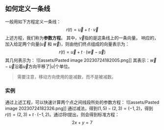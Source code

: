 ## 如何定义一条线
一般用如下方程定义一条线：
$$
r(t) = \vec{u} + t · \vec{v}
$$
上述方程，我们称为**参数方程**。
其中，$\vec{v}$指的是这条线上的一条向量。
响应的，加入给定两个向量($\vec{u}$ 和 $\vec{w}$)，则由他们终点组成的向量表示为：
$$
r(t) = \vec{u} + t · (\vec{w} - \vec{u})
$$
其几何表示为：
![[assets/Pasted image 20230724182005.png]]
其表示：$\vec{w}-\vec{u}$沿着$\vec{u}$方向平移了$|u|$个单位。
> 需要注意，移动方向使用的是减数，而不是被减数。
### 实例
通过上述工程，可以快速计算两个点之间线段所处的参数方程：
![[assets/Pasted image 20230724182326.png]]
通过减法，得到$(1,5) - (2,3) =(-1,2)$，得到$r(t) = (2,3) + t · (-1,2)$。通过将t提出，则会得到标准方程：
$$
2x + y = 7
$$